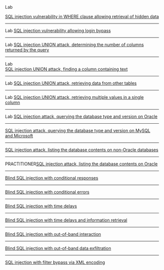 Lab

[SQL injection vulnerability in WHERE clause allowing retrieval of hidden data](https://portswigger.net/web-security/sql-injection/lab-retrieve-hidden-data)


---
Lab 
[SQL injection vulnerability allowing login bypass](https://portswigger.net/web-security/sql-injection/lab-login-bypass)


---
Lab
[SQL injection UNION attack, determining the number of columns returned by the query](https://portswigger.net/web-security/sql-injection/union-attacks/lab-determine-number-of-columns)

----

Lab  
[SQL injection UNION attack, finding a column containing text](https://portswigger.net/web-security/sql-injection/union-attacks/lab-find-column-containing-text)

---

Lab
[SQL injection UNION attack, retrieving data from other tables](https://portswigger.net/web-security/sql-injection/union-attacks/lab-retrieve-data-from-other-tables)

---


Lab
[SQL injection UNION attack, retrieving multiple values in a single column](https://portswigger.net/web-security/sql-injection/union-attacks/lab-retrieve-multiple-values-in-single-column)

---



Lab
[SQL injection attack, querying the database type and version on Oracle](https://portswigger.net/web-security/sql-injection/examining-the-database/lab-querying-database-version-oracle)

---

[SQL injection attack, querying the database type and version on MySQL and Microsoft](https://portswigger.net/web-security/sql-injection/examining-the-database/lab-querying-database-version-mysql-microsoft)

---


  
[SQL injection attack, listing the database contents on non-Oracle databases](https://portswigger.net/web-security/sql-injection/examining-the-database/lab-listing-database-contents-non-oracle)

---
  
PRACTITIONER[SQL injection attack, listing the database contents on Oracle](https://portswigger.net/web-security/sql-injection/examining-the-database/lab-listing-database-contents-oracle)


----

[Blind SQL injection with conditional responses](https://portswigger.net/web-security/sql-injection/blind/lab-conditional-responses)

---

[Blind SQL injection with conditional errors](https://portswigger.net/web-security/sql-injection/blind/lab-conditional-errors)


---

[Blind SQL injection with time delays](https://portswigger.net/web-security/sql-injection/blind/lab-time-delays)

---
[Blind SQL injection with time delays and information retrieval](https://portswigger.net/web-security/sql-injection/blind/lab-time-delays-info-retrieval)

---

  
[Blind SQL injection with out-of-band interaction](https://portswigger.net/web-security/sql-injection/blind/lab-out-of-band)


---

[Blind SQL injection with out-of-band data exfiltration](https://portswigger.net/web-security/sql-injection/blind/lab-out-of-band-data-exfiltration)

---
[SQL injection with filter bypass via XML encoding](https://portswigger.net/web-security/sql-injection/lab-sql-injection-with-filter-bypass-via-xml-encoding)

